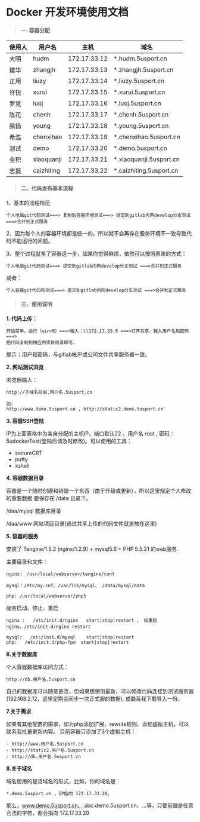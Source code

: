 # Docker 开发环境使用文档



>####  一. 容器分配

| 使用人  | 用户名  | 主机  | 域名  |
| ------------ | ------------ | ------------ | ------------ |
| 大明  | hudm  | 172.17.33.12  |  *.hudm.5usport.cn |
| 建华  | zhangjh  | 172.17.33.13  | *.zhangjh.5usport.cn  |
| 正用  | liuzy  | 172.17.33.14  | *.liuzy.5usport.cn  |
| 许锐  | xurui  | 172.17.33.15  | *.xurui.5usport.cn  |
| 罗竞  | luoj   | 172.17.33.16  | *.luoj.5usport.cn  |
| 陈花  | chenh   | 172.17.33.17  |  *.chenh.5usport.cn  |
| 鹏扬  | young  | 172.17.33.18  | *.young.5usport.cn  |
| 希浩  | chenxihao    | 172.17.33.19  | *.chenxihao.5usport.cn  |
| 测试  | demo  | 172.17.33.20  | *.demo.5usport.cn  |
| 全积  |  xiaoquanji  | 172.17.33.21  | *.xiaoquanji.5usport.cn  |
| 志挺  |  caizhiting  | 172.17.33.22  | *.caizhiting.5usport.cn  |

> #### 二、代码发布基本流程

1、基本的流程规范

```
个人电脑git代码测试===> 复制到容器环境测试===> 提交到gitlab内网develop分支测试 ===>合并到正式服务
```

2、因为每个人的容器环境都是统一的，所以就不会再存在服务环境不一致导致代码不能运行的问题。

3、整个过程就多了容器这一步，如果你觉得麻烦，依然可以按照原来的方式：

```
个人电脑git代码测试===> 提交到gitlab内网develop分支测试 ===>合并到正式服务
```

   或者：

```
个人容器git代码和测试===> 提交到gitlab内网develop分支测试 ===>合并到正式服务
```


> #### 三、使用说明

**1. 代码上传：**

```
开始菜单，运行（win+R）===>输入：\\172.17.33.8 ===>打开共享，输入用户名和密码===>
把代码复制到相应的项目目录即可。
```

提示：用户和密码，与gitlab帐户或公司文件共享服务器一致。


**2. 网站测试浏览**

浏览器输入： 
```
http://子域名前缀.用户名.5usport.cn

如:
http://www.demo.5usport.cn , http://static2.demo.5usport.cn`
```
**3. 容器SSH登陆**

 IP为上面表格中为各自分配的主机IP，端口默认22 。用户名 root , 密码：    5udockerTest(登陆后请及时修改)。可以使用的工具：
 - secureCRT
 - putty
 - xshell

**4. 容器数据目录**

  容器是一个随时创建和销毁一个东西（由于升级或更新），所以这里规定个人修改的重要数据  要保存在 /data 目录下。
  
/daa/mysql 数据库目录

/daa/www 网站项目目录(通过共享上传的代码文件就是放在这里)


**5. 容器的服务**

  安装了 Tengine/1.5.2 (nginx/1.2.9) + mysql5.6 + PHP 5.5.21  的web服务.

 主要目录和文件：
```
nginx： /usr/local/webserver/tengine/conf

mysql：/etc/my.cnf、/var/lib/mysql、 /data/mysql/data

php: /usr/local/webserver/php5
```

服务启动、停止、重启

```
nginx :   /etc/init.d/nginx   start|stop|restart ， 如重启nginx，/etc/init.d/nginx restart

mysql:   /etc/init.d/mysql    start|stop|restart 
php:   /etc/init.d/php-fpm  start|stop|restart 
```

**6.关于数据库**

个人容器数据库访问方式：
```
http://db.用户名.5usport.cn
```

自己的数据库可以随意更改，但如果想使用最新，可以修改代码连接到测试服务器(192.168.2.12，这里定期会同步一次正式服的数据), 或联系我下载导入一份。

**7.关于需求**

如果有其他配置的需求，如为php添加扩展、rewrite规则、添加虚拟主机，可以联系我批量更新内容。
目前容器只添加了3个虚拟主机：
```
- http://www.用户名.5usport.cn
- http://static2.用户名.5usport.cn
- http://db.用户名.5usport.cn
```

**8.关于域名**


域名使用的是泛域名的形式，比如，你的域名是： 
```
*.demo.5usport.cn ，IP指向 172.17.33.20,
```
那么，www.demo.5usport.cn、 abc.demo.5usport.cn、...等，只要前缀是任意合法的字符，都会指向 172.17.33.20


